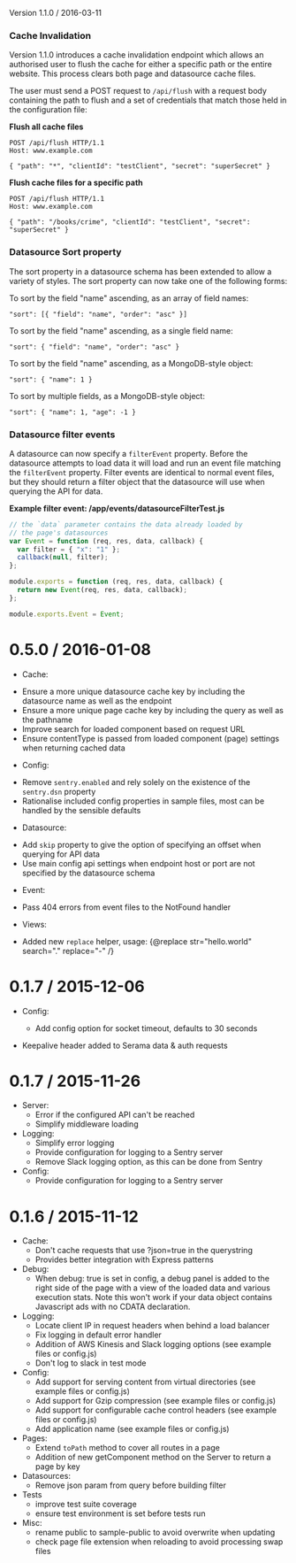 
Version 1.1.0 / 2016-03-11

### Cache Invalidation
Version 1.1.0 introduces a cache invalidation endpoint which allows an authorised user to flush the cache
for either a specific path or the entire website. This process clears both page and datasource cache files.

The user must send a POST request to `/api/flush` with a request body containing the path to flush and
a set of credentials that match those held in the configuration file:

**Flush all cache files**
```
POST /api/flush HTTP/1.1
Host: www.example.com

{ "path": "*", "clientId": "testClient", "secret": "superSecret" }
```

**Flush cache files for a specific path**
```
POST /api/flush HTTP/1.1
Host: www.example.com

{ "path": "/books/crime", "clientId": "testClient", "secret": "superSecret" }
```

### Datasource Sort property

The sort property in a datasource schema has been extended to allow a variety of styles.
The sort property can now take one of the following forms:

To sort by the field "name" ascending, as an array of field names:
```
"sort": [{ "field": "name", "order": "asc" }]
```

To sort by the field "name" ascending, as a single field name:
```
"sort": { "field": "name", "order": "asc" }
```

To sort by the field "name" ascending, as a MongoDB-style object:
```
"sort": { "name": 1 }
```

To sort by multiple fields, as a MongoDB-style object:
```
"sort": { "name": 1, "age": -1 }
```

### Datasource filter events

A datasource can now specify a `filterEvent` property. Before the datasource attempts to load data
it will load and run an event file matching the `filterEvent` property. Filter events are identical to normal
event files, but they should return a filter object that the datasource will use when querying the API for data.

**Example filter event: /app/events/datasourceFilterTest.js**
```js
// the `data` parameter contains the data already loaded by
// the page's datasources
var Event = function (req, res, data, callback) {
  var filter = { "x": "1" };
  callback(null, filter);
};

module.exports = function (req, res, data, callback) {
  return new Event(req, res, data, callback);
};

module.exports.Event = Event;
```


0.5.0 / 2016-01-08
===================

* Cache:
 - Ensure a more unique datasource cache key by including the datasource name as well as the endpoint
 - Ensure a more unique page cache key by including the query as well as the pathname
 - Improve search for loaded component based on request URL
 - Ensure contentType is passed from loaded component (page) settings when returning cached data

* Config:
 - Remove `sentry.enabled` and rely solely on the existence of the `sentry.dsn` property
 - Rationalise included config properties in sample files, most can be handled by the sensible defaults

* Datasource:
 - Add `skip` property to give the option of specifying an offset when querying for API data
 - Use main config api settings when endpoint host or port are not specified by the datasource schema

* Event:
 - Pass 404 errors from event files to the NotFound handler

* Views:
 - Added new `replace` helper, usage: {@replace str="hello.world" search="." replace="-" /}


0.1.7 / 2015-12-06
===================
* Config:
  - Add config option for socket timeout, defaults to 30 seconds

* Keepalive header added to Serama data & auth requests



0.1.7 / 2015-11-26
===================

* Server:
  - Error if the configured API can't be reached
  - Simplify middleware loading
* Logging:
  - Simplify error logging
  - Provide configuration for logging to a Sentry server
  - Remove Slack logging option, as this can be done from Sentry
* Config:
  - Provide configuration for logging to a Sentry server

0.1.6 / 2015-11-12
===================

  * Cache:
    - Don't cache requests that use ?json=true in the querystring
    - Provides better integration with Express patterns
  * Debug:
    - When debug: true is set in config, a debug panel is added to the right side of the page with
      a view of the loaded data and various execution stats. Note this won't work if your data object contains
      Javascript ads with no CDATA declaration.
  * Logging:
    - Locate client IP in request headers when behind a load balancer
    - Fix logging in default error handler
    - Addition of AWS Kinesis and Slack logging options	(see example files or config.js)
    - Don't log to slack in test mode
  * Config:
    - Add support for serving content from virtual directories (see example files or config.js)
    - Add support for Gzip compression (see example files or config.js)
    - Add support for configurable cache control headers (see example files or config.js)
    - Add application name (see example files or config.js)
  * Pages:
    - Extend `toPath` method to cover all routes in a page
    - Addition of new getComponent method on the Server to return a page by key
  * Datasources:
    - Remove json param from query before building filter
  * Tests
    - improve test suite coverage
    - ensure test environment is set before tests run
  * Misc:
    - rename public to sample-public to avoid overwrite when updating
    - check page file extension when reloading to avoid processing swap files
